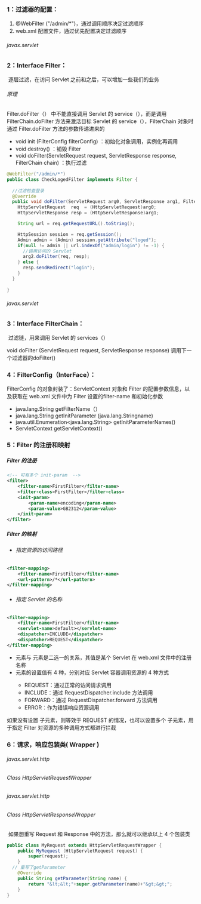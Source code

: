 ###  1：过滤器的配置：

1. @WebFilter ("/admin/*")，通过调用顺序决定过滤顺序
2. web.xml 配置文件，通过优先配置决定过滤顺序

###### javax.servlet  

### 2：Interface Filter：

​		逐层过滤，在访问 Servlet 之前和之后，可以增加一些我们的业务

###### 原理

 Filter.doFilter（） 中不能直接调用 Servlet 的 service（），而是调用 FilterChain.doFilter 方法来激活目标 Servlet 的 service（），FilterChain 对象时通过 Filter.doFilter 方法的参数传递进来的

- void init (FilterConfig filterConfig) ：初始化对象调用，实例化再调用
- void	destroy() ：销毁 Filter
- void doFilter(ServletRequest request, ServletResponse response, FilterChain chain) ：执行过滤

```java
@WebFilter("/admin/*")  
public class CheckLogedFilter implements Filter {
  
  //过滤检查登录
  @Override
  public void doFilter(ServletRequest arg0, ServletResponse arg1, FilterChain arg2)  					throws IOException, ServletException {
    HttpServletRequest  req  = (HttpServletRequest)arg0;
    HttpServletResponse resp = (HttpServletResponse)arg1;

    String url = req.getRequestURL().toString();

    HttpSession session = req.getSession();
    Admin admin = (Admin) session.getAttribute("loged");
    if(null != admin || url.indexOf("admin/login") != -1) {
      //调用访问的 Servlet
      arg2.doFilter(req, resp);
    } else {
      resp.sendRedirect("login");
    }
  }
  
}
```



###### javax.servlet  

### 3：Interface FilterChain：

​	过滤链，用来调用 Servlet 的 services（）

void	doFilter (ServletRequest request, ServletResponse response) 
	调用下一个过滤器的doFilter()

### 4：FilterConfig（InterFace）：

FilterConfig 的对象封装了：ServletContext 对象和 Filter 的配置参数信息，以及获取在 web.xml 文件中为 Filter 设置的filter-name 和初始化参数

- java.lang.String   getFilterName（）
- java.lang.String   getInitParameter (java.lang.Stringname)
- java.util.Enumeration<java.lang.String>  getInitParameterNames()
- ServletContext    getServletContext()



### 5：Filter 的注册和映射

##### Filter 的注册

```xml
<!-- 可有多个 init-param  -->
<filter>
    <filter-name>FirstFilter</filter-name>
    <filter-class>FirstFilter</filter-class>
    <init-param>
        <param-name>encoding</param-name>
        <param-value>GB2312</param-value>
    </init-param>
</filter>
```

##### Filter 的映射

- ###### 指定资源的访问路径

```xml
<filter-mapping>
    <filter-name>FirstFilter</filter-name>
    <url-pattern>/*</url-pattern>
</filter-mapping>
```

- ###### 指定 Servlet 的名称

```xml
<filter-mapping>
    <filter-name>FirstFilter</filter-name>
    <servlet-name>default></servlet-name>
    <dispatcher>INCLUDE</dispatcher>
    <dispatcher>REQUEST</dispatcher>
</filter-mapping>
```

- <servlet-name> 元素与 <url-pattern> 元素是二选一的关系，其值是某个 Servlet 在 web.xml 文件中的注册名称
- <dispatcher> 元素的设置值有 4 种，分别对应 Servlet 容器调用资源的 4 种方式
  - REQUEST：通过正常的访问请求调用
  - INCLUDE：通过 RequestDispatcher.include 方法调用
  - FORWARD：通过 RequestDispatcher.forward 方法调用
  - ERROR：作为错误响应资源调用

如果没有设置 <dispatcher> 子元素，则等效于 REQUEST 的情况，也可以设置多个 <dispatcher> 子元素，用于指定 Filter 对资源的多种调用方式都进行拦截



### 6：请求，响应包装类( Wrapper )

###### javax.servlet.http  

###### Class HttpServletRequestWrapper



###### javax.servlet.http  

###### Class HttpServletResponseWrapper

​	如果想重写 Request 和 Response 中的方法，那么就可以继承以上 4 个包装类

```java
public class MyRequest extends HttpServletRequestWrapper {
	public MyRequest (HttpServletRequest request) {
		super(request);
	}
  // 重写了getParameter
	@Override
	public String getParameter(String name) {
		return "&lt;&lt;"+super.getParameter(name)+"&gt;&gt;";
	}
}
```


